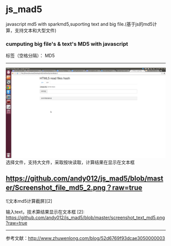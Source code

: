 # js_mad5
javascript md5 with sparkmd5,suporting text and big file.(基于js的md5计算，支持文本和大型文件)
### cumputing big file's & text's MD5 with javascript 

标签（空格分隔）： MD5

---

![文件md5计算截屏][1]
选择文件，支持大文件，采取按块读取，计算结果在显示在文本框

  [1]: https://github.com/andy012/js_mad5/blob/master/Screenshot_file_md5.png?raw=true
   https://github.com/andy012/js_mad5/blob/master/Screenshot_file_md5_2.png？raw=true
--- 
  ![文本md5计算截屏][2]

输入text，技术算结果显示在文本框
  [2]: https://github.com/andy012/js_mad5/blob/master/screenshot_text_md5.png?raw=true
  
---
参考文献：http://www.zhuwenlong.com/blog/52d6769f93dcae3050000003

